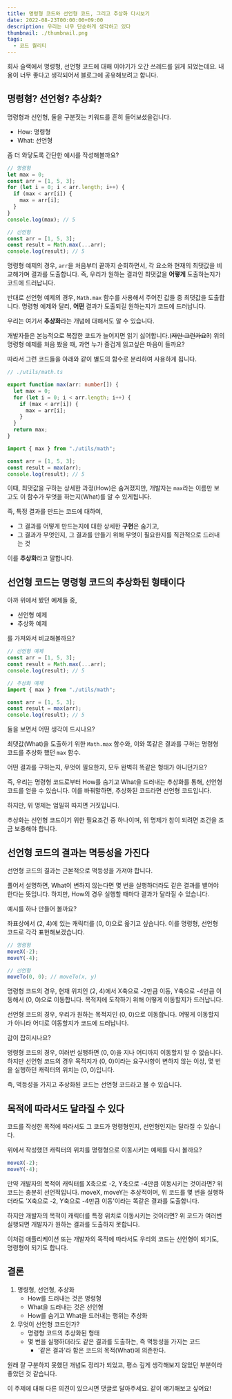 ```yaml
---
title: 명령형 코드와 선언형 코드, 그리고 추상화 다시보기
date: 2022-08-23T00:00:00+09:00
description: 우리는 너무 단순하게 생각하고 있다
thumbnail: ./thumbnail.png
tags:
  - 코드 퀄리티
---
```


회사 슬랙에서 명령형, 선언형 코드에 대해 이야기가 오간 쓰레드를 읽게 되었는데요. 내용이 너무 좋다고 생각되어서 블로그에 공유해보려고 합니다.

## 명령형? 선언형? 추상화?

명령형과 선언형, 둘을 구분짓는 키워드를 흔히 들어보셨을겁니다.

- How: 명령형
- What: 선언형

좀 더 와닿도록 간단한 예시를 작성해볼까요?

```typescript
// 명령형
let max = 0;
const arr = [1, 5, 3];
for (let i = 0; i < arr.length; i++) {
  if (max < arr[i]) {
    max = arr[i];
  }
}
console.log(max); // 5
```

```typescript
// 선언형
const arr = [1, 5, 3];
const result = Math.max(...arr);
console.log(result); // 5
```

명령형 예제의 경우, `arr`을 처음부터 끝까지 순회하면서, 각 요소와 현재의 최댓값을 비교해가며 결과를 도출합니다. 즉, 우리가 원하는 결과인 최댓값을 **어떻게** 도출하는지가 코드에 드러납니다.

반대로 선언형 예제의 경우, `Math.max` 함수를 사용해서 주어진 값들 중 최댓값을 도출합니다. 명령형 예제와 달리, **어떤** 결과가 도출되길 원하는지가 코드에 드러납니다.

우리는 여기서 **추상화**라는 개념에 대해서도 알 수 있습니다.

개발자들은 본능적으로 복잡한 코드가 늘어지면 읽기 싫어합니다.(~~저만 그런가요?~~) 위의 명령형 예제를 처음 봤을 때, 과연 누가 즐겁게 읽고싶은 마음이 들까요?

따라서 그런 코드들을 아래와 같이 별도의 함수로 분리하여 사용하게 됩니다.

```typescript
// ./utils/math.ts

export function max(arr: number[]) {
  let max = 0;
  for (let i = 0; i < arr.length; i++) {
    if (max < arr[i]) {
      max = arr[i];
    }
  }
  return max;
}
```

```typescript
import { max } from "./utils/math";

const arr = [1, 5, 3];
const result = max(arr);
console.log(result); // 5
```

이때, 최댓값을 구하는 상세한 과정(How)은 숨겨졌지만, 개발자는 `max`라는 이름만 보고도 이 함수가 무엇을 하는지(What)를 알 수 있게됩니다.

즉, 특정 결과를 만드는 코드에 대하여,

- 그 결과를 어떻게 만드는지에 대한 상세한 **구현**은 숨기고,
- 그 결과가 무엇인지, 그 결과를 만들기 위해 무엇이 필요한지를 직관적으로 드러내는 것

이를 **추상화**라고 말합니다.

## 선언형 코드는 명령형 코드의 추상화된 형태이다

아까 위에서 봤던 예제들 중,

- 선언형 예제
- 추상화 예제

를 가져와서 비교해볼까요?

```typescript
// 선언형 예제
const arr = [1, 5, 3];
const result = Math.max(...arr);
console.log(result); // 5
```

```typescript
// 추상화 예제
import { max } from "./utils/math";

const arr = [1, 5, 3];
const result = max(arr);
console.log(result); // 5
```

둘을 보면서 어떤 생각이 드시나요?

최댓값(What)을 도출하기 위한 `Math.max` 함수와, 이와 똑같은 결과를 구하는 명령형 코드를 추상화 했던 `max` 함수.

어떤 결과를 구하는지, 무엇이 필요한지, 모두 완벽히 똑같은 형태가 아니던가요?

즉, 우리는 명령형 코드로부터 How를 숨기고 What을 드러내는 추상화를 통해, 선언형 코드를 얻을 수 있습니다. 이를 바꿔말하면, 추상화된 코드라면 선언형 코드입니다.

하지만, 위 명제는 엄밀히 따지면 거짓입니다.

추상화는 선언형 코드이기 위한 필요조건 중 하나이며, 위 명제가 참이 되려면 조건을 조금 보충해야 합니다.

## 선언형 코드의 결과는 멱등성을 가진다

선언형 코드의 결과는 근본적으로 멱등성을 가져야 합니다.

풀어서 설명하면, What이 변하지 않는다면 몇 번을 실행하더라도 같은 결과를 뱉어야 한다는 뜻입니다. 하지만, How의 경우 실행할 때마다 결과가 달라질 수 있습니다.

예시를 하나 만들어 볼까요?

좌표상에서 (2, 4)에 있는 캐릭터를 (0, 0)으로 옮기고 싶습니다. 이를 명령형, 선언형 코드로 각각 표현해보겠습니다.

```typescript
// 명령형
moveX(-2);
moveY(-4);
```

```typescript
// 선언형
moveTo(0, 0); // moveTo(x, y)
```

명령형 코드의 경우, 현재 위치인 (2, 4)에서 X축으로 -2만큼 이동, Y축으로 -4만큼 이동해서 (0, 0)으로 이동합니다. 목적지에 도착하기 위해 어떻게 이동할지가 드러납니다.

선언형 코드의 경우, 우리가 원하는 목적지인 (0, 0)으로 이동합니다. 어떻게 이동할지가 아니라 어디로 이동할지가 코드에 드러납니다.

감이 잡히시나요?

명령형 코드의 경우, 여러번 실행하면 (0, 0)을 지나 어디까지 이동할지 알 수 없습니다. 하지만 선언형 코드의 경우 목적지가 (0, 0)이라는 요구사항이 변하지 않는 이상, 몇 번을 실행하던 캐릭터의 위치는 (0, 0)입니다.

즉, 멱등성을 가지고 추상화된 코드는 선언형 코드라고 볼 수 있습니다.

## 목적에 따라서도 달라질 수 있다

코드를 작성한 목적에 따라서도 그 코드가 명령형인지, 선언형인지는 달라질 수 있습니다.

위에서 작성했던 캐릭터의 위치를 명령형으로 이동시키는 예제를 다시 볼까요?

```typescript
moveX(-2);
moveY(-4);
```

만약 개발자의 목적이 캐릭터를 X축으로 -2, Y축으로 -4만큼 이동시키는 것이라면? 위 코드는 충분히 선언적입니다. moveX, moveY는 추상적이며, 위 코드를 몇 번을 실행하더라도 'X축으로 -2, Y축으로 -4만큼 이동'이라는 똑같은 결과를 도출합니다.

하지만 개발자의 목적이 캐릭터를 특정 위치로 이동시키는 것이라면? 위 코드가 여러번 실행되면 개발자가 원하는 결과를 도출하지 못합니다.

이처럼 애플리케이션 또는 개발자의 목적에 따라서도 우리의 코드는 선언형이 되기도, 명령형이 되기도 합니다.

## 결론

1. 명령형, 선언형, 추상화
   - How를 드러내는 것은 명령헝
   - What을 드러내는 것은 선언형
   - How를 숨기고 What을 드러내는 행위는 추상화
2. 무엇이 선언형 코드인가?
   - 명령형 코드의 추상화된 형태
   - 몇 번을 실행하더라도 같은 결과를 도출하는, 즉 멱등성을 가지는 코드
     - '같은 결과'라 함은 코드의 목적(What)에 의존한다.

원래 잘 구분하지 못했던 개념도 정리가 되었고, 평소 깊게 생각해보지 않았던 부분이라 좋았던 것 같습니다.

이 주제에 대해 다른 의견이 있으시면 댓글로 달아주세요. 같이 얘기해보고 싶어요!
